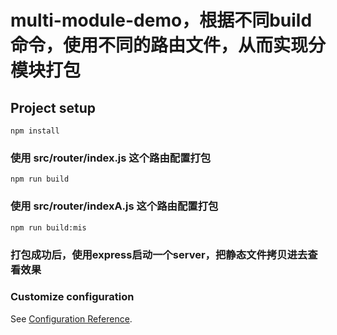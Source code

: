 # multi-module-demo，根据不同build命令，使用不同的路由文件，从而实现分模块打包

## Project setup
```
npm install
```

### 使用 src/router/index.js 这个路由配置打包
```
npm run build
```

### 使用 src/router/indexA.js 这个路由配置打包 
```
npm run build:mis
```

### 打包成功后，使用express启动一个server，把静态文件拷贝进去查看效果

### Customize configuration
See [Configuration Reference](https://cli.vuejs.org/config/).
